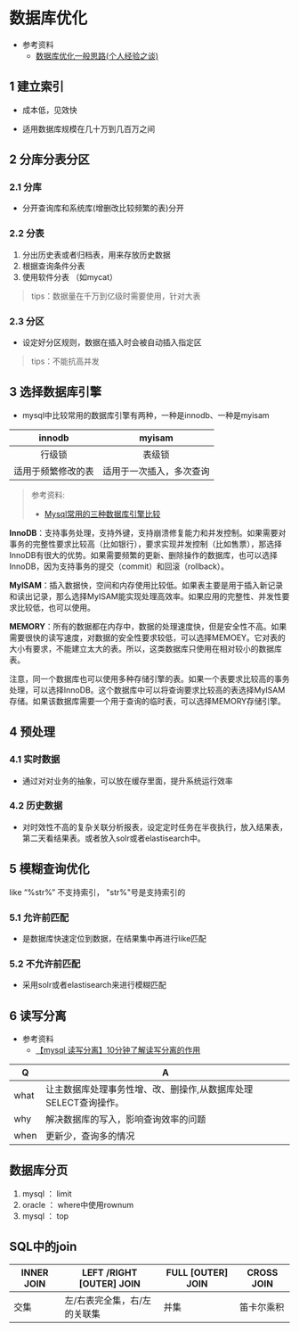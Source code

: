 # 数据库优化

- 参考资料
  - [数据库优化一般思路(个人经验之谈)](https://blog.csdn.net/zhoupan301415/article/details/78257783)

## 1 建立索引

- 成本低，见效快

- 适用数据库规模在几十万到几百万之间

## 2 分库分表分区

### 2.1 分库

- 分开查询库和系统库(增删改比较频繁的表)分开

### 2.2 分表

1. 分出历史表或者归档表，用来存放历史数据
2. 根据查询条件分表
3. 使用软件分表 （如mycat）

> tips：数据量在千万到亿级时需要使用，针对大表

### 2.3 分区

- 设定好分区规则，数据在插入时会被自动插入指定区

> tips：不能抗高并发

## 3 选择数据库引擎

- mysql中比较常用的数据库引擎有两种，一种是innodb、一种是myisam 

|       innodb       |          myisam          |
| :----------------: | :----------------------: |
|       行级锁       |          表级锁          |
| 适用于频繁修改的表 | 适用于一次插入，多次查询 |

>   参考资料:
>
>   -   [Mysql常用的三种数据库引擎比较](https://blog.csdn.net/T146lLa128XX0x/article/details/78737290)

**InnoDB**：支持事务处理，支持外键，支持崩溃修复能力和并发控制。如果需要对事务的完整性要求比较高（比如银行），要求实现并发控制（比如售票），那选择InnoDB有很大的优势。如果需要频繁的更新、删除操作的数据库，也可以选择InnoDB，因为支持事务的提交（commit）和回滚（rollback）。 

**MyISAM**：插入数据快，空间和内存使用比较低。如果表主要是用于插入新记录和读出记录，那么选择MyISAM能实现处理高效率。如果应用的完整性、并发性要求比较低，也可以使用。

**MEMORY**：所有的数据都在内存中，数据的处理速度快，但是安全性不高。如果需要很快的读写速度，对数据的安全性要求较低，可以选择MEMOEY。它对表的大小有要求，不能建立太大的表。所以，这类数据库只使用在相对较小的数据库表。

注意，同一个数据库也可以使用多种存储引擎的表。如果一个表要求比较高的事务处理，可以选择InnoDB。这个数据库中可以将查询要求比较高的表选择MyISAM存储。如果该数据库需要一个用于查询的临时表，可以选择MEMORY存储引擎。



## 4 预处理

### 4.1 实时数据

- 通过对对业务的抽象，可以放在缓存里面，提升系统运行效率

### 4.2 历史数据

- 对时效性不高的复杂关联分析报表，设定定时任务在半夜执行，放入结果表，第二天看结果表。或者放入solr或者elastisearch中。

## 5 模糊查询优化

like  “%str%” 不支持索引， "str%"号是支持索引的

### 5.1 允许前匹配

- 是数据库快速定位到数据，在结果集中再进行like匹配

### 5.2 不允许前匹配

- 采用solr或者elastisearch来进行模糊匹配

## 6 读写分离

- 参考资料
  - [【mysql 读写分离】10分钟了解读写分离的作用](https://blog.csdn.net/u013421629/article/details/78793966)

| Q    | A                                                            |
| ---- | ------------------------------------------------------------ |
| what | 让主数据库处理事务性增、改、删操作,从数据库处理SELECT查询操作。 |
| why  | 解决数据库的写入，影响查询效率的问题                         |
| when | 更新少，查询多的情况                                         |





## 数据库分页

1.  mysql ： limit
2.  oracle ： where中使用rownum
3.  mysql ： top

## SQL中的join

| INNER JOIN | LEFT /RIGHT [OUTER] JOIN     | FULL [OUTER] JOIN | CROSS JOIN |
| ---------- | ---------------------------- | ----------------- | ---------- |
| 交集       | 左/右表完全集，右/左的关联集 | 并集              | 笛卡尔乘积 |






